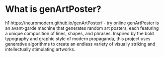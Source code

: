 <h1>What is genArtPoster?</h1>h1
https://neuromodern.github.io/genArtPoster/ - try online
genArtPoster is an avant-garde machine that generates random art posters, each featuring a unique composition of lines, shapes, and phrases. Inspired by the bold typography and graphic style of modern propaganda, this project uses generative algorithms to create an endless variety of visually striking and intellectually stimulating artworks.

